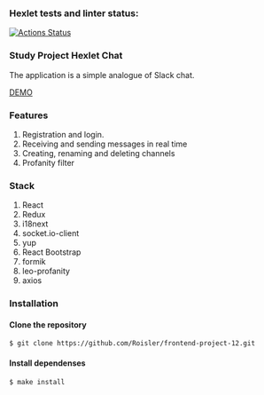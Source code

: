 ### Hexlet tests and linter status:
[![Actions Status](https://github.com/Roisler/frontend-project-12/workflows/hexlet-check/badge.svg)](https://github.com/Roisler/frontend-project-12/actions)

### Study Project Hexlet Chat

The application is a simple analogue of Slack chat.

[DEMO](https://alert-line-production.up.railway.app/)

### Features

1. Registration and login.
2. Receiving and sending messages in real time
3. Creating, renaming and deleting channels
4. Profanity filter

### Stack

1. React
2. Redux
3. i18next
4. socket.io-client
5. yup
6. React Bootstrap
7. formik
8. leo-profanity
9. axios

### Installation

#### Clone the repository

```$ git clone https://github.com/Roisler/frontend-project-12.git```

#### Install dependenses

```$ make install```